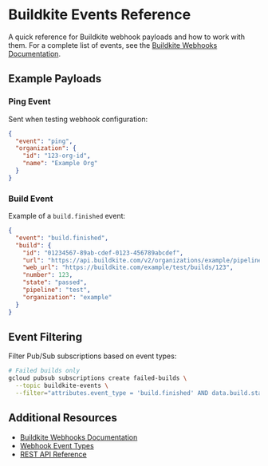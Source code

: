# Buildkite Events Reference

A quick reference for Buildkite webhook payloads and how to work with them. For a complete list of events, see the [Buildkite Webhooks Documentation](https://buildkite.com/docs/apis/webhooks#webhook-events).

## Example Payloads

### Ping Event
Sent when testing webhook configuration:
```json
{
  "event": "ping",
  "organization": {
    "id": "123-org-id",
    "name": "Example Org"
  }
}
```

### Build Event
Example of a `build.finished` event:
```json
{
  "event": "build.finished",
  "build": {
    "id": "01234567-89ab-cdef-0123-456789abcdef",
    "url": "https://api.buildkite.com/v2/organizations/example/pipelines/test/builds/123",
    "web_url": "https://buildkite.com/example/test/builds/123",
    "number": 123,
    "state": "passed",
    "pipeline": "test",
    "organization": "example"
  }
}
```

## Event Filtering

Filter Pub/Sub subscriptions based on event types:

```bash
# Failed builds only
gcloud pubsub subscriptions create failed-builds \
  --topic buildkite-events \
  --filter="attributes.event_type = 'build.finished' AND data.build.state = 'failed'"
```

## Additional Resources

- [Buildkite Webhooks Documentation](https://buildkite.com/docs/apis/webhooks)
- [Webhook Event Types](https://buildkite.com/docs/apis/webhooks#webhook-events)
- [REST API Reference](https://buildkite.com/docs/apis/rest-api)
